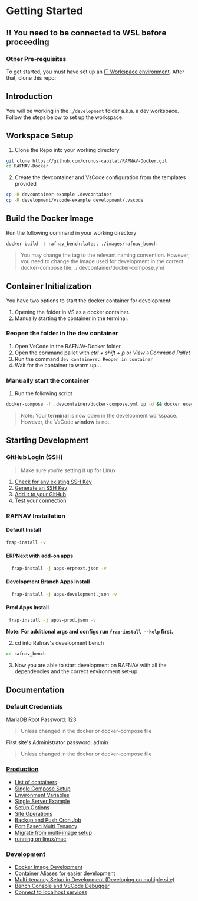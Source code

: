 # Getting Started

## !! You need to be connected to WSL before proceeding

### Other Pre-requisites

To get started, you must have set up an [IT Workspace environment](https://steed-finance.atlassian.net/wiki/x/CQCQBg).
After that, clone this repo:

## Introduction

You will be working in the ```./development``` folder a.k.a. a dev workspace. Follow the steps below to set up the workspace.

## Workspace Setup

1. Clone the Repo into your working directory

```sh
git clone https://github.com/cronos-capital/RAFNAV-Docker.git
cd RAFNAV-Docker
```

2. Create the devcontainer and VsCode configuration from the templates provided

```sh
cp -R devcontainer-example .devcontainer
cp -R development/vscode-example development/.vscode
```

## Build the Docker Image

Run the following command in your working directory

```sh
docker build -t rafnav_bench:latest ./images/rafnav_bench
```

> You may change the tag to the relevant naming convention. However, you need to change the image used for development in the correct docker-compose file: ./.devcontainer/docker-compose.yml

## Container Initialization

You have two options to start the docker container for development:

1. Opening the folder in VS as a docker container.
2. Manually starting the container in the terminal.

### Reopen the folder in the dev container

1. Open VsCode in the RAFNAV-Docker folder.
2. Open the command pallet with *ctrl + shift + p*  or  *View->Command Pallet*
3. Run the command ```dev containers: Reopen in container```
4. Wait for the container to warm up...

### Manually start the container

1. Run the following script

```sh
docker-compose -f .devcontainer/docker-compose.yml up -d && docker exec -e \"TERM=xterm-256color\" -w /workspace/development -it devcontainer-frappe-1 bash

```

> Note: Your **terminal** is now open in the development workspace. However, the VsCode **window** is not.

## Starting Development

### GitHub Login (SSH)

> Make sure you're setting it up for Linux

1. [Check for any existing SSH Key](https://docs.github.com/en/authentication/connecting-to-github-with-ssh/checking-for-existing-ssh-keys)
2. [Generate an SSH Key](https://docs.github.com/en/authentication/connecting-to-github-with-ssh/generating-a-new-ssh-key-and-adding-it-to-the-ssh-agent)
3. [Add it to your GitHub](https://docs.github.com/en/authentication/connecting-to-github-with-ssh/adding-a-new-ssh-key-to-your-github-account)
4. [Test your connection](https://docs.github.com/en/authentication/connecting-to-github-with-ssh/testing-your-ssh-connection)

### RAFNAV Installation

#### Default Install

  ```sh
  frap-install -v
  ```

#### ERPNext with add-on apps

```sh
  frap-install -j apps-erpnext.json -v
```

#### Development Branch Apps Install

```sh
  frap-install -j apps-development.json -v
```

#### Prod Apps Install

 ```sh
  frap-install -j apps-prod.json -v
  ```


**Note: For additional args and configs run ```frap-install --help``` first.**

2. cd into Rafnav's development bench

```sh
cd rafnav_bench
```

3. Now you are able to start development on RAFNAV with all the dependencies and the correct environment set-up.

## Documentation

### Default Credentials
MariaDB Root Password: 123
> Unless changed in the docker or docker-compose file

First site's Administrator password: admin

> Unless changed in the docker or docker-compose file

### [Production](#production)

- [List of containers](docs/list-of-containers.md)
- [Single Compose Setup](docs/single-compose-setup.md)
- [Environment Variables](docs/environment-variables.md)
- [Single Server Example](docs/single-server-example.md)
- [Setup Options](docs/setup-options.md)
- [Site Operations](docs/site-operations.md)
- [Backup and Push Cron Job](docs/backup-and-push-cronjob.md)
- [Port Based Multi Tenancy](docs/port-based-multi-tenancy.md)
- [Migrate from multi-image setup](docs/migrate-from-multi-image-setup.md)
- [running on linux/mac](docs/setup_for_linux_mac.md)

### [Development](#development)

- [Docker Image Development](docs/Docker-Image-Development.md)
- [Container Aliases for easier development](docs/container-aliases.md)
- [Multi-tenancy Setup in Development (Developing on multiple site)](docs/multi-tenancy.md)
- [Bench Console and VSCode Debugger](docs/bench-console-and-vscode-debugger.md)
- [Connect to localhost services](docs/connect-to-localhost-services-from-containers-for-local-app-development.md)
